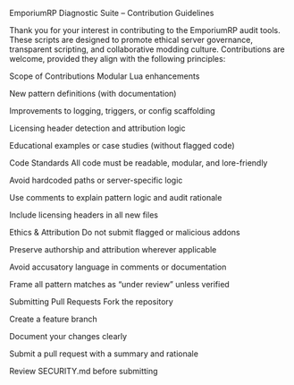 EmporiumRP Diagnostic Suite – Contribution Guidelines

Thank you for your interest in contributing to the EmporiumRP audit tools. These scripts are designed to promote ethical server governance, transparent scripting, and collaborative modding culture. Contributions are welcome, provided they align with the following principles:

Scope of Contributions
Modular Lua enhancements

New pattern definitions (with documentation)

Improvements to logging, triggers, or config scaffolding

Licensing header detection and attribution logic

Educational examples or case studies (without flagged code)

Code Standards
All code must be readable, modular, and lore-friendly

Avoid hardcoded paths or server-specific logic

Use comments to explain pattern logic and audit rationale

Include licensing headers in all new files

Ethics & Attribution
Do not submit flagged or malicious addons

Preserve authorship and attribution wherever applicable

Avoid accusatory language in comments or documentation

Frame all pattern matches as “under review” unless verified

Submitting Pull Requests
Fork the repository

Create a feature branch

Document your changes clearly

Submit a pull request with a summary and rationale

Review SECURITY.md before submitting
